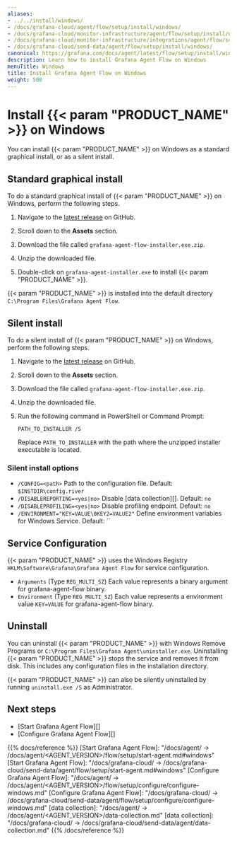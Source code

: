 ```yaml
---
aliases:
- ../../install/windows/
- /docs/grafana-cloud/agent/flow/setup/install/windows/
- /docs/grafana-cloud/monitor-infrastructure/agent/flow/setup/install/windows/
- /docs/grafana-cloud/monitor-infrastructure/integrations/agent/flow/setup/install/windows/
- /docs/grafana-cloud/send-data/agent/flow/setup/install/windows/
canonical: https://grafana.com/docs/agent/latest/flow/setup/install/windows/
description: Learn how to install Grafana Agent Flow on Windows
menuTitle: Windows
title: Install Grafana Agent Flow on Windows
weight: 500
---
```


# Install {{< param "PRODUCT_NAME" >}} on Windows

You can install {{< param "PRODUCT_NAME" >}} on Windows as a standard graphical install, or as a silent install.

## Standard graphical install

To do a standard graphical install of {{< param "PRODUCT_NAME" >}} on Windows, perform the following steps.

1. Navigate to the [latest release][latest] on GitHub.

1. Scroll down to the **Assets** section.

1. Download the file called `grafana-agent-flow-installer.exe.zip`.

1. Unzip the downloaded file.

1. Double-click on `grafana-agent-installer.exe` to install {{< param "PRODUCT_NAME" >}}.

{{< param "PRODUCT_NAME" >}} is installed into the default directory `C:\Program Files\Grafana Agent Flow`.

## Silent install

To do a silent install of {{< param "PRODUCT_NAME" >}} on Windows, perform the following steps.

1. Navigate to the [latest release][latest] on GitHub.

1. Scroll down to the **Assets** section.

1. Download the file called `grafana-agent-flow-installer.exe.zip`.

1. Unzip the downloaded file.

1. Run the following command in PowerShell or Command Prompt:

   ```shell
   PATH_TO_INSTALLER /S
   ```

   Replace `PATH_TO_INSTALLER` with the path where the unzipped installer executable is located.

### Silent install options

* `/CONFIG=<path>` Path to the configuration file. Default: `$INSTDIR\config.river`
* `/DISABLEREPORTING=<yes|no>` Disable [data collection][]. Default: `no`
* `/DISABLEPROFILING=<yes|no>` Disable profiling endpoint. Default: `no`
* `/ENVIRONMENT="KEY=VALUE\0KEY2=VALUE2"` Define environment variables for Windows Service. Default: ``

## Service Configuration

{{< param "PRODUCT_NAME" >}} uses the Windows Registry `HKLM\Software\Grafana\Grafana Agent Flow` for service configuration.

* `Arguments` (Type `REG_MULTI_SZ`) Each value represents a binary argument for grafana-agent-flow binary.
* `Environment` (Type `REG_MULTI_SZ`) Each value represents a environment value `KEY=VALUE` for grafana-agent-flow binary.

## Uninstall

You can uninstall {{< param "PRODUCT_NAME" >}} with Windows Remove Programs or `C:\Program Files\Grafana Agent\uninstaller.exe`.
Uninstalling {{< param "PRODUCT_NAME" >}} stops the service and removes it from disk.
This includes any configuration files in the installation directory.

{{< param "PRODUCT_NAME" >}} can also be silently uninstalled by running `uninstall.exe /S` as Administrator.

## Next steps

- [Start Grafana Agent Flow][]
- [Configure Grafana Agent Flow][]

[latest]: https://github.com/grafana/agent/releases/latest

{{% docs/reference %}}
[Start Grafana Agent Flow]: "/docs/agent/ -> /docs/agent/<AGENT_VERSION>/flow/setup/start-agent.md#windows"
[Start Grafana Agent Flow]: "/docs/grafana-cloud/ -> /docs/grafana-cloud/send-data/agent/flow/setup/start-agent.md#windows"
[Configure Grafana Agent Flow]: "/docs/agent/ -> /docs/agent/<AGENT_VERSION>/flow/setup/configure/configure-windows.md"
[Configure Grafana Agent Flow]: "/docs/grafana-cloud/ -> /docs/grafana-cloud/send-data/agent/flow/setup/configure/configure-windows.md"
[data collection]: "/docs/agent/ -> /docs/agent/<AGENT_VERSION>/data-collection.md"
[data collection]: "/docs/grafana-cloud/ -> /docs/grafana-cloud/send-data/agent/data-collection.md"
{{% /docs/reference %}}
